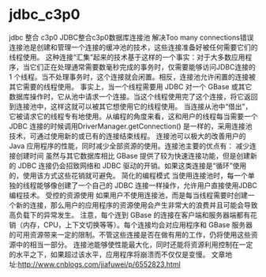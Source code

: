 # jdbc_c3p0
jdbc 整合 c3p0
JDBC整合c3p0数据库连接池 解决Too many connections错误
连接池是创建和管理一个连接的缓冲池的技术，这些连接准备好被任何需要它们的线程使用。
这种连接“汇集”起来的技术基于这样的一个事实：对于大多数应用程序，当它们正在处理通常需要数毫秒完成的事务时，仅需要能够访问JDBC连接的 1 个线程。当不处理事务时，这个连接就会闲置。相反，连接池允许闲置的连接被其它需要的线程使用。
事实上，当一个线程需要用 JDBC 对一个 GBase 或其它数据库操作时，它从池中请求一个连接。当这个线程使用完了这个连接，将它返回到连接池中，这样这就可以被其它想使用它的线程使用。
当连接从池中“借出”，它被请求它的线程专有地使用。从编程的角度来看，这和用户的线程每当需要一个 JDBC 连接的时候调用DriverManager.getConnection() 是一样的，采用连接池技术，可通过使用新的或已有的连接结束线程。
连接池可以极大的改善用户的 Java 应用程序的性能，同时减少全部资源的使用。连接池主要的优点有：
减少连接创建时间
虽然与其它数据库相比 GBase 提供了较为快速连接功能，但是创建新的 JDBC 连接仍会招致网络和 JDBC 驱动的开销。如果这类连接是“循环”使用的，使用该方式这些花销就可避免。
简化的编程模式
当使用连接池时，每一个单独的线程能够像创建了一个自己的 JDBC 连接一样操作，允许用户直接使用JDBC编程技术。
受控的资源使用
如果用户不使用连接池，而是每当线程需要时创建一个新的连接，那么用户的应用程序的资源使用会产生非常大的浪费并且可能会导致高负载下的异常发生。
注意，每个连到 GBase 的连接在客户端和服务器端都有花销（内存，CPU，上下文切换等等）。每个连接均会对应用程序和 GBase 服务器的可用资源带来一定的限制。不管这些连接是否在做有用的工作，仍将使用这些资源中的相当一部分。
连接池能够使性能最大化，同时还能将资源利用控制在一定的水平之下，如果超过该水平，应用程序将崩溃而不仅仅是变慢。
文章地址:http://www.cnblogs.com/jiafuwei/p/6552823.html
